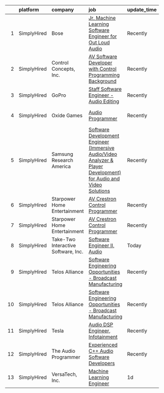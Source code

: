 

|    | platform    | company                             | job                                                                                                                                                                                                                           | update_time   | location                 |
|---:|:------------|:------------------------------------|:------------------------------------------------------------------------------------------------------------------------------------------------------------------------------------------------------------------------------|:--------------|:-------------------------|
|  1 | SimplyHired | Bose                                | [Jr. Machine Learning Software Engineer for Out Loud Audio](https://www.simplyhired.com/job/6memTqxG8wwDNk1sW7KqaO1rLqyeY_GV_4S1QFTNK9SS3BndUpNnmA?q=sound+developer)                                                         | Recently      | Framingham, MA           |
|  2 | SimplyHired | Control Concepts, Inc.              | [AV Software Developer with Control Programming Background](https://www.simplyhired.com/job/v5zopiYjwlI9aS0fZUyJ4zaKFwOllIWHESo2vieHed-UYRz7VDCMdA?q=sound+developer)                                                         | Recently      | Fairfield, NJ            |
|  3 | SimplyHired | GoPro                               | [Staff Software Engineer - Audio Editing](https://www.simplyhired.com/job/HFyr0zIVOwiowDnjdzit-QfwrSCAVkCStxv5Vo4MuddUlvfhTf7OPg?q=sound+developer)                                                                           | Recently      | San Mateo, CA            |
|  4 | SimplyHired | Oxide Games                         | [Audio Programmer](https://www.simplyhired.com/job/jAAuOiULaLEgrtW1-DurGDlLR3KPZ4-uLiI9Wi_YG9gDSycSSLrqUQ?q=sound+developer)                                                                                                  | Recently      | Lutherville-Timonium, MD |
|  5 | SimplyHired | Samsung Research America            | [Software Development Engineer (Immersive Audio/Video Analyzer & Player Development) for Audio and Video Solutions](https://www.simplyhired.com/job/2HBktNHYtfggWPaEhmxy0TXJOJHZfVrBPPsGEFXGnBR36xH1sBPcgA?q=sound+developer) | Recently      | Irvine, CA               |
|  6 | SimplyHired | Starpower Home Entertainment        | [AV Crestron Control Programmer](https://www.simplyhired.com/job/nVul3reoChP1KE9fuW20FbajGYV1pbmZYhMIglfjTBfX1WvDjwbR9A?q=sound+developer)                                                                                    | Recently      | Dallas, TX               |
|  7 | SimplyHired | Starpower Home Entertainment        | [AV Crestron Control Programmer](https://www.simplyhired.com/job/nVul3reoChP1KE9fuW20FbajGYV1pbmZYhMIglfjTBfX1WvDjwbR9A?q=sound+developer)                                                                                    | Recently      | Dallas, TX               |
|  8 | SimplyHired | Take-Two Interactive Software, Inc. | [Software Engineer II, Audio](https://www.simplyhired.com/job/tcndaN6jl1Q3wjNQ72h8lF61-4HbwLNiIKiU9FDlsu4_1uybY1KOOg?q=sound+developer)                                                                                       | Today         | Seattle, WA              |
|  9 | SimplyHired | Telos Alliance                      | [Software Engineering Opportunities - Broadcast Manufacturing](https://www.simplyhired.com/job/K4b2hWkUTlT6ifRl_dFYqxKOFFp1WUYBtQPvaPrpdFHzo1RNN0fXZg?q=sound+developer)                                                      | Recently      | Remote                   |
| 10 | SimplyHired | Telos Alliance                      | [Software Engineering Opportunities - Broadcast Manufacturing](https://www.simplyhired.com/job/K4b2hWkUTlT6ifRl_dFYqxKOFFp1WUYBtQPvaPrpdFHzo1RNN0fXZg?q=sound+developer)                                                      | Recently      | Remote                   |
| 11 | SimplyHired | Tesla                               | [Audio DSP Engineer, Infotainment](https://www.simplyhired.com/job/TCu5dfyQ5a2i0gok_RJeBsz7z7UEdN-bb8A7kWTNNXGdZ-z-ZTi9pQ?q=sound+developer)                                                                                  | Recently      | Palo Alto, CA            |
| 12 | SimplyHired | The Audio Programmer                | [Experienced C++ Audio Software Developers](https://www.simplyhired.com/job/3jPd5i9nZtrdjWNGqZOkX_3DCgsnpJEGrhEl8rtvmNMz1mHSN1n3KQ?q=sound+developer)                                                                         | Recently      | Remote                   |
| 13 | SimplyHired | VersaTech, Inc.                     | [Machine Learning Engineer](https://www.simplyhired.com/job/qw6aqZt2Vg9VepE7GN3T8Ikds8cfPYyHowyv0cejfBZLJH1gfPgGQA?q=sound+developer)                                                                                         | 1d            | Remote                   |